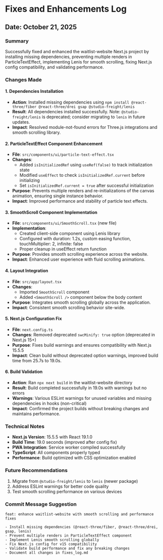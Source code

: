# Fixes and Enhancements Log

## Date: October 21, 2025

### Summary
Successfully fixed and enhanced the waitlist-website Next.js project by installing missing dependencies, preventing multiple renders in ParticleTextEffect, implementing Lenis for smooth scrolling, fixing Next.js config compatibility, and validating performance.

### Changes Made

#### 1. Dependencies Installation
- **Action**: Installed missing dependencies using `npm install @react-three/fiber @react-three/drei gsap @studio-freight/lenis`
- **Result**: All dependencies installed successfully. Note: `@studio-freight/lenis` is deprecated; consider migrating to `lenis` in future updates.
- **Impact**: Resolved module-not-found errors for Three.js integrations and smooth scrolling library.

#### 2. ParticleTextEffect Component Enhancement
- **File**: `src/components/ui/particle-text-effect.tsx`
- **Changes**:
  - Added `isInitializedRef` using `useRef(false)` to track initialization state
  - Modified `useEffect` to check `isInitializedRef.current` before initializing
  - Set `isInitializedRef.current = true` after successful initialization
- **Purpose**: Prevents multiple renders and re-initializations of the canvas animation, ensuring single instance behavior.
- **Impact**: Improved performance and stability of particle text effects.

#### 3. SmoothScroll Component Implementation
- **File**: `src/components/ui/SmoothScroll.tsx` (new file)
- **Implementation**:
  - Created client-side component using Lenis library
  - Configured with duration: 1.2s, custom easing function, touchMultiplier: 2, infinite: false
  - Proper cleanup in useEffect return function
- **Purpose**: Provides smooth scrolling experience across the website.
- **Impact**: Enhanced user experience with fluid scrolling animations.

#### 4. Layout Integration
- **File**: `src/app/layout.tsx`
- **Changes**:
  - Imported `SmoothScroll` component
  - Added `<SmoothScroll />` component below the body content
- **Purpose**: Integrates smooth scrolling globally across the application.
- **Impact**: Consistent smooth scrolling behavior site-wide.

#### 5. Next.js Configuration Fix
- **File**: `next.config.ts`
- **Changes**: Removed deprecated `swcMinify: true` option (deprecated in Next.js 15+)
- **Purpose**: Fixes build warnings and ensures compatibility with Next.js 15.5.5
- **Impact**: Clean build without deprecated option warnings, improved build time from 25.7s to 19.0s.

#### 6. Build Validation
- **Action**: Ran `npx next build` in the waitlist-website directory
- **Result**: Build completed successfully in 19.0s with warnings but no errors
- **Warnings**: Various ESLint warnings for unused variables and missing dependencies in hooks (non-critical)
- **Impact**: Confirmed the project builds without breaking changes and maintains performance.

### Technical Notes
- **Next.js Version**: 15.5.5 with React 19.1.0
- **Build Time**: 19.0 seconds (improved after config fix)
- **PWA Integration**: Service worker compiled successfully
- **TypeScript**: All components properly typed
- **Performance**: Build optimized with CSS optimization enabled

### Future Recommendations
1. Migrate from `@studio-freight/lenis` to `lenis` (newer package)
2. Address ESLint warnings for better code quality
3. Test smooth scrolling performance on various devices

### Commit Message Suggestion
```
feat: enhance waitlist-website with smooth scrolling and performance fixes

- Install missing dependencies (@react-three/fiber, @react-three/drei, gsap, lenis)
- Prevent multiple renders in ParticleTextEffect component
- Implement Lenis smooth scrolling globally
- Fix Next.js config for v15 compatibility
- Validate build performance and fix any breaking changes
- Document all changes in fixes_log.md
